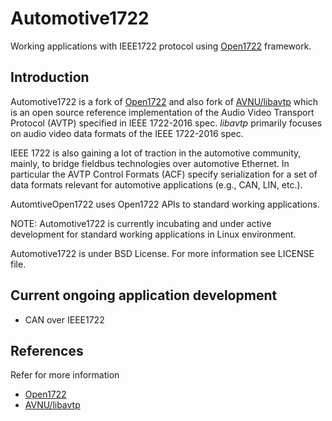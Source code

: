 # Automotive1722
Working applications with IEEE1722 protocol using [Open1722](https://github.com/COVESA/Open1722) framework.

## Introduction

Automotive1722 is a fork of [Open1722](https://github.com/COVESA/Open1722) and also fork of [AVNU/libavtp](https://github.com/Avnu/libavtp) which is an open source reference implementation of the Audio Video Transport Protocol (AVTP) specified in IEEE 1722-2016 spec. _libavtp_ primarily focuses on audio video data formats of the IEEE 1722-2016 spec.

IEEE 1722 is also gaining a lot of traction in the automotive community, mainly, to bridge fieldbus technologies over automotive Ethernet. In particular the AVTP Control Formats (ACF) specify serialization for a set of data formats relevant for automotive applications (e.g., CAN, LIN, etc.).

AutomtiveOpen1722 uses Open1722 APIs to standard working applications.

NOTE: Automotive1722 is currently incubating and under active development for standard working applications in Linux environment.

Automotive1722 is under BSD License. For more information see LICENSE file.

## Current ongoing application development
* CAN over IEEE1722

## References
Refer for more information
* [Open1722](https://github.com/COVESA/Open1722)
* [AVNU/libavtp](https://github.com/Avnu/libavtp)
